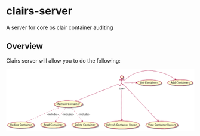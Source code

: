 # clairs-server
A server for core os clair container auditing

## Overview
Clairs server will allow you to do the following:

![Usecase diagram - Overview](diagrams/overview.png "Use Case")
